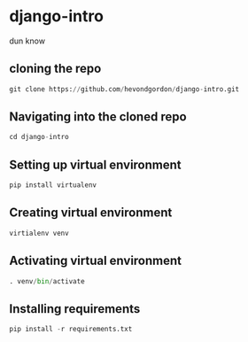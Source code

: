 # django-intro

dun know

## cloning the repo

```python
git clone https://github.com/hevondgordon/django-intro.git
```
## Navigating into the cloned repo 

```python
cd django-intro
```

## Setting up virtual environment

```python
pip install virtualenv
```

## Creating virtual environment

```python
virtialenv venv
```

## Activating virtual environment

```python
. venv/bin/activate
```

## Installing requirements

```python
pip install -r requirements.txt
```






